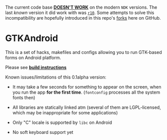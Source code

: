 The current code base [**DOESN'T WORK**](https://github.com/eugals/GTKAndroid/issues/3) on the modern `NDK` versions. The last *known* version it did work with was [`r10`](https://developer.android.com/ndk/downloads/older_releases.html).
Some attempts to solve this incompatibility are hopefully introduced in this repo's [forks](https://github.com/eugals/GTKAndroid/network/members) here on GitHub.


GTKAndroid
==========

This is a set of hacks, makefiles and configs allowing you to run GTK-based forms on Android platform.

Please see [**build instructions**](https://github.com/eugals/GTKAndroid/wiki/Building)


Known issues/limitations of this 0.1alpha version:

- It may take a few seconds for something to appear on the screen, when you run the app **for the first time**.
(`fontconfig` processes all the system fonts then)

- All libraries are statically linked atm 
  (several of them are LGPL-licensed, which may be inappropriate for some applications)

- Only "C" locale is supported by `libc` on Android

- No soft keyboard support yet
